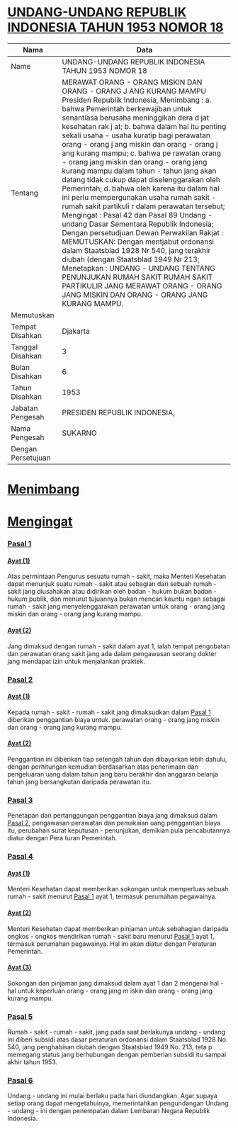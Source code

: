 # [UNDANG-UNDANG REPUBLIK INDONESIA TAHUN 1953 NOMOR 18](http://example.org/legal/peraturan/uu/1953/18)

| Nama | Data |
| ------ | ----- |
|Name|UNDANG-UNDANG REPUBLIK INDONESIA TAHUN 1953 NOMOR 18|
|Tentang| MERAWAT ORANG - ORANG MISKIN DAN ORANG - ORANG J ANG KURANG MAMPU Presiden Republik Indonesia, Menimbang : a. bahwa Pemerintah berkewajiban untuk senantiasa berusaha meninggikan dera d jat kesehatan rak j at; b. bahwa dalam hal itu penting sekali usaha - usaha kuratip bagi perawatan orang - orang j ang miskin dan orang - orang j ang kurang mampu; c. bahwa pe rawatan orang - orang jang miskin dan orang - orang jang kurang mampu dalam tahun - tahun jang akan datang tidak cukup dapat diselenggarakan oleh Pemerintah; d. bahwa oleh karena itu dalam hal ini perlu mempergunakan usaha rumah sakit - rumah sakit partikuli r dalam perawatan tersebut; Mengingat : Pasal 42 dan Pasal 89 Undang - undang Dasar Sementara Republik Indonesia; Dengan persetudjuan Dewan Perwakilan Rakjat : MEMUTUSKAN: Dengan mentjabut ordonansi dalam Staatsblad 1928 Nr 540, jang terakhir diubah (dengan Staatsblad 1949 Nr 213; Menetapkan : UNDANG - UNDANG TENTANG PENUNJUKAN RUMAH SAKIT RUMAH SAKIT PARTIKULIR JANG MERAWAT ORANG - ORANG JANG MISKIN DAN ORANG - ORANG JANG KURANG MAMPU.|
|Memutuskan||
|Tempat Disahkan|Djakarta|
|Tanggal Disahkan|3|
|Bulan Disahkan|6|
|Tahun Disahkan|1953|
|Jabatan Pengesah|PRESIDEN REPUBLIK INDONESIA,|
|Nama Pengesah|SUKARNO|
|Dengan Persetujuan||
# [Menimbang](http://example.org/legal/peraturan/uu/1953/18/menimbang)

# [Mengingat](http://example.org/legal/peraturan/uu/1953/18/mengingat)


### [Pasal 1](http://example.org/legal/peraturan/uu/1953/18/pasal/0001)

#### [Ayat (1)](http://example.org/legal/peraturan/uu/1953/18/pasal/0001/versi/19530603/ayat/0001)
Atas permintaan Pengurus sesuatu rumah - sakit, maka Menteri Kesehatan dapat menunjuk suatu rumah - sakit atau sebagian dari sebuah rumah - sakit jang diusahakan atau didirikan oleh badan - hukum bukan badan - hukum publik, dan menurut tujuannya bukan mencari keuntu ngan sebagai rumah - sakit jang menyelenggarakan perawatan untuk orang - orang jang miskin dan orang - orang jang kurang mampu.

#### [Ayat (2)](http://example.org/legal/peraturan/uu/1953/18/pasal/0001/versi/19530603/ayat/0002)
Jang dimaksud dengan rumah - sakit dalam ayat 1, ialah tempat pengobatan dan perawatan orang sakit jang ada dalam pengawasan seorang dokter jang mendapat izin untuk menjalankan praktek.


### [Pasal 2](http://example.org/legal/peraturan/uu/1953/18/pasal/0002)

#### [Ayat (1)](http://example.org/legal/peraturan/uu/1953/18/pasal/0002/versi/19530603/ayat/0001)
Kepada rumah - sakit - rumah - sakit jang dimaksudkan dalam [Pasal 1](http://example.org/legal/peraturan/uu/1953/18/pasal/0001) diberikan penggantian biaya untuk. perawatan orang - orang jang miskin dan orang - orang jang kurang mampu.

#### [Ayat (2)](http://example.org/legal/peraturan/uu/1953/18/pasal/0002/versi/19530603/ayat/0002)
Penggantian ini diberikan tiap setengah tahun dan dibayarkan lebih dahulu, dengan perhitungan kemudian berdasarkan atas penerimaan dan pengeluaran uang dalam tahun jang baru berakhir dan anggaran belanja tahun jang bersangkutan daripada perawatan itu.


### [Pasal 3](http://example.org/legal/peraturan/uu/1953/18/pasal/0003)
Penetapan dan pertanggungan penggantian biaya jang dimaksud dalam [Pasal 2](http://example.org/legal/peraturan/uu/1953/18/pasal/0002), pengawasan perawatan dan pemakaian uang penggantian biaya itu, perubahan surat keputusan - penunjukan, demikian pula pencabutannya diatur dengan Pera turan Pemerintah.


### [Pasal 4](http://example.org/legal/peraturan/uu/1953/18/pasal/0004)

#### [Ayat (1)](http://example.org/legal/peraturan/uu/1953/18/pasal/0004/versi/19530603/ayat/0001)
Menteri Kesehatan dapat memberikan sokongan untuk memperluas sebuah rumah - sakit menurut [Pasal 1](http://example.org/legal/peraturan/uu/1953/18/pasal/0001) ayat 1, termasuk perumahan pegawainya.

#### [Ayat (2)](http://example.org/legal/peraturan/uu/1953/18/pasal/0004/versi/19530603/ayat/0002)
Menteri Kesehatan dapat memberikan pinjaman untuk sebahagian daripada ongkos - ongkos mendirikan rumah - sakit baru menurut [Pasal 1](http://example.org/legal/peraturan/uu/1953/18/pasal/0001) ayat 1, termasuk perumahan pegawainya. Hal ini akan diatur dengan Peraturan Pemerintah.

#### [Ayat (3)](http://example.org/legal/peraturan/uu/1953/18/pasal/0004/versi/19530603/ayat/0003)
Sokongan dan pinjaman jang dimaksud dalam ayat 1 dan 2 mengenai hal - hal untuk keperluan orang - orang jang m iskin dan orang - orang jang kurang mampu.


### [Pasal 5](http://example.org/legal/peraturan/uu/1953/18/pasal/0005)
Rumah - sakit - rumah - sakit, jang pada saat berlakunya undang - undang ini diberi subsidi atas dasar peraturan ordonansi dalam Staatsblad 1928 No. 540, jang penghabisan diubah dengan Staatsblad 1949 No. 213, teta p memegang status jang berhubungan dengan pemberian subsidi itu sampai akhir tahun 1953.


### [Pasal 6](http://example.org/legal/peraturan/uu/1953/18/pasal/0006)
Undang - undang ini mulai berlaku pada hari diundangkan. Agar supaya setiap orang dapat mengetahuinya, memerintahkan pengundangan Undang - undang - ini dengan penempatan dalam Lembaran Negara Republik Indonesia.
